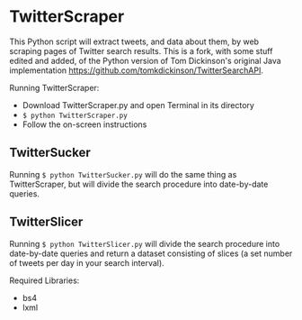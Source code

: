# TwitterScraper
This Python script will extract tweets, and data about them, by web scraping pages of Twitter search results. This is a fork, with some stuff edited and added, of the Python version of Tom Dickinson's original Java implementation https://github.com/tomkdickinson/TwitterSearchAPI.

Running TwitterScraper:
- Download TwitterScraper.py and open Terminal in its directory
- ```$ python TwitterScraper.py```
- Follow the on-screen instructions

## TwitterSucker
Running ```$ python TwitterSucker.py``` will do the same thing as TwitterScraper, but will divide the search procedure into date-by-date queries.

## TwitterSlicer
Running ```$ python TwitterSlicer.py``` will divide the search procedure into date-by-date queries and return a dataset consisting of slices (a set number
of tweets per day in your search interval).


Required Libraries:
* bs4
* lxml
